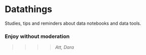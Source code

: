 # Datathings
Studies, tips and reminders about data notebooks and data tools.


### Enjoy without moderation

>>>> *Att, Dara*
